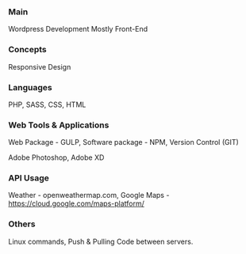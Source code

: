 ### Main

Wordpress Development
Mostly Front-End

### Concepts

Responsive Design

### Languages

PHP, SASS, CSS, HTML

### Web Tools & Applications

Web Package - GULP, Software package - NPM, Version Control (GIT)

Adobe Photoshop, Adobe XD

### API Usage

Weather - openweathermap.com, Google Maps - https://cloud.google.com/maps-platform/

### Others

Linux commands, Push & Pulling Code between servers.

